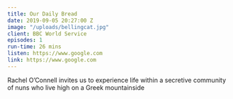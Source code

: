 ```yaml
---
title: Our Daily Bread
date: 2019-09-05 20:27:00 Z
image: "/uploads/bellingcat.jpg"
client: BBC World Service
episodes: 1
run-time: 26 mins
listen: https://www.google.com
link: https://www.google.com
---
```


Rachel O’Connell invites us to experience life within a secretive community of nuns who live high on a Greek mountainside